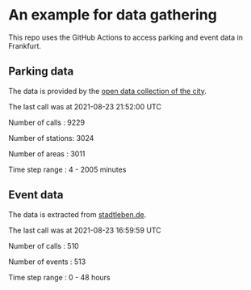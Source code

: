 # An example for data gathering

This repo uses the GitHub Actions to access parking and event data in Frankfurt.

## Parking data
The data is provided by the [open data collection of the city](https://www.offenedaten.frankfurt.de/).

The last call was at 2021-08-23 21:52:00 UTC

Number of calls   : 9229

Number of stations: 3024

Number of areas   : 3011

Time step range   :    4 - 2005 minutes


## Event data
The data is extracted from [stadtleben.de](https://stadtleben.de/frankfurt/).

The last call was at 2021-08-23 16:59:59 UTC

Number of calls   : 510

Number of events  : 513

Time step range   :   0 -  48 hours

